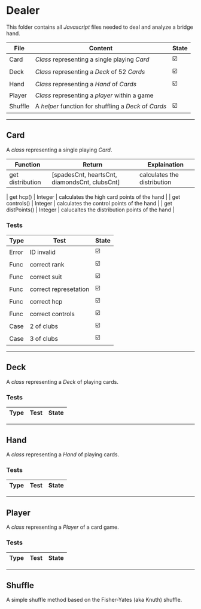 # Dealer

This folder contains all *Javascript* files needed to deal and analyze a bridge hand.

| File | Content | State |
| ------ | ------ | ------ |
| Card | *Class* representing a single playing *Card* | :ballot_box_with_check: |
| Deck | *Class* representing a *Deck* of 52 *Cards* | :ballot_box_with_check: |
| Hand | *Class* representing a *Hand* of *Cards* | :ballot_box_with_check: |
| Player | *Class* representing a *player* within a game | |
| Shuffle | A *helper* function for shuffling a *Deck* of *Cards* | :ballot_box_with_check: |

---

## Card
A *class* representing a single playing *Card*.

| Function | Return | Explaination |
| ------ | ------ | ------ |
| get distribution | [spadesCnt, heartsCnt, diamondsCnt, clubsCnt]  | calculates the distribution |

| get hcp() | Integer | calculates the high card points of the hand |
| get controls() | Integer | calculates the control points of the hand |
| get distPoints() | Integer | calucaltes the distribution points of the hand |



### Tests

| Type | Test | State |
| ------ | ------ | ------ |
| Error | ID invalid | :ballot_box_with_check: |
| Func | correct rank | :ballot_box_with_check: |
| Func | correct suit | :ballot_box_with_check: |
| Func | correct represetation | :ballot_box_with_check: |
| Func | correct hcp | :ballot_box_with_check: |
| Func | correct controls | :ballot_box_with_check: |
| Case | 2 of clubs | :ballot_box_with_check: |
| Case | 3 of clubs | :ballot_box_with_check: |


---

## Deck
A *class* representing a *Deck* of playing cards.

### Tests

| Type | Test | State |
| ------ | ------ | ------ |

---

## Hand
A *class* representing a *Hand* of playing cards.

### Tests

| Type | Test | State |
| ------ | ------ | ------ |

---


## Player
A *class* representing a *Player* of a card game.

### Tests

| Type | Test | State |
| ------ | ------ | ------ |

---

## Shuffle
A simple shuffle method based on the Fisher-Yates (aka Knuth) shuffle.
